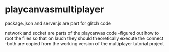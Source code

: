 # playcanvasmultiplayer

package.json and server.js are part for glitch code

network and socket are parts of the playcanvas code
  -figured out how to root the files so that on lauch they should theoretically execute the connect
  -both are copied from the working version of the multiplayer tutorial project
